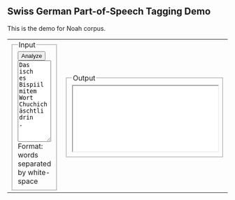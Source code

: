 <form action="https://pub.cl.uzh.ch/demo/noah/wapiti.cgi" method="POST" accept-charset="UTF-8" name="FormName" target="resultat">
<h2>Swiss German  Part-of-Speech Tagging Demo</h2>

This is the demo for Noah corpus.

<table><tr><td width="20%">
<fieldset><input type="submit" value="Analyze" name="submitButtonName"><legend>Input </legend>
<textarea name="t" style="width:100%" rows="12" cols="120">Das
isch
es
Bispiil
mitem
Wort
Chuchichäschtli
drin
.
</textarea>
Format: words separated by white-space
</fieldset>
<td>
<fieldset><legend>Output</legend>
		<iframe style="width:100%  " name="resultat" id="resultat" onLoad="autoResize('resultat');" src="denada.md" marginwidth="0" marginheight="0" align="left" scrolling="yes" >
				<p>Ihr Browser kann leider keine eingebetteten Frames anzeigen</p>
			</iframe></fieldset>
</table></form>
</div><!-- end #content -->
